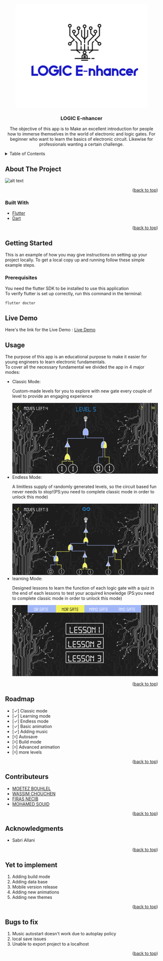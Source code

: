 <div id="top"></div>
<!--
*** Thanks for checking out the Best-README-Template. If you have a suggestion
*** that would make this better, please fork the repo and create a pull request
*** or simply open an issue with the tag "enhancement".
*** Don't forget to give the project a star!
*** Thanks again! Now go create something AMAZING! :D
-->
<!-- PROJECT LOGO -->
<br />
<div align="center">
  <a href="https://github.com/github_username/repo_name">
    <img src="assets/images/readme/Picture1.png" alt="Logo">
  </a>

<h3 align="center">LOGIC E-nhancer</h3>

  <p align="center">
    The objective of this app is to Make an excellent introduction for people how to immerse themselves in the world of electronic and logic gates.
For beginner who want to learn the basics of electronic circuit. Likewise for professionals wanting a certain challenge.
    <br />
</div>



<!-- TABLE OF CONTENTS -->
<details>
  <summary>Table of Contents</summary>
  <ol>
    <li>
      <a href="#about-the-project">About The Project</a>
      <ul>
        <li><a href="#built-with">Built With</a></li>
      </ul>
    </li>
    <li>
      <a href="#getting-started">Getting Started</a>
      <ul>
        <li><a href="#prerequisites">Prerequisites</a></li>
      </ul>
    </li>
    <li><a href="#demo">Live Demo</a></li>
    <li><a href="#usage">Usage</a></li>
    <li><a href="#roadmap">Roadmap</a></li>
    <li><a href="#contributeurs">Contributeurs</a></li>
    <li><a href="#acknowledgments">Acknowledgments</a></li>
    <li><a href="#yet-to-implement">Yet to implement</a></li>
    <li><a href="#bugs-to-fix">Bugs to fix</a></li>
  </ol>
</details>



<!-- ABOUT THE PROJECT -->
## About The Project
![alt text](https://github.com/BMoetez/project/blob/main/assets/images/readme/home.PNG?raw=true)


<p align="right">(<a href="#top">back to top</a>)</p>



### Built With

* [Flutter](https://flutter.dev/)
* [Dart](https://dart.dev/)
<p align="right">(<a href="#top">back to top</a>)</p>



<!-- GETTING STARTED -->
## Getting Started

This is an example of how you may give instructions on setting up your project locally.
To get a local copy up and running follow these simple example steps.

### Prerequisites

You need the flutter SDK to be installed to use this application
<br/>
To verify flutter is set up correctly, run this command in the terminal:
  ```sh
  flutter doctor
  ```
  
  
<!-- Live Demo -->
## Live Demo
Here's the link for the Live Demo :
<a href="https://logic-e-nhancer.web.app/" target="_blank">Live Demo</a>
<!-- USAGE EXAMPLES -->
## Usage
The purpose of this app is an educational purpose to make it easier for young engineers to learn electronic fundamentals.
<br/>
To cover all the necessary fundamental we divided the app in 4 major modes:
<ul>
  <li>Classic Mode:</li>
  <p> Custom-made levels for you to explore with new gate every couple of level to provide an engaging experience</p>
  <img src="assets/images/readme/classic mode.PNG" alt="Logo" >
  <li>Endless Mode:</li>
  <p>A limitless supply of randomly generated levels, so the circuit based fun never needs to stop!(PS:you need to complete classic mode in order to unlock this mode)</p>
  <img src="assets/images/readme/endless.PNG" alt="Logo" >
  <li>learning Mode:</li>
  <p>Designed lessons to learn the function of each logic gate with a quiz in the end of each lessons to test your acquired knowledge (PS:you need to complete classic mode in order to unlock this mode)</p>
  <img src="assets/images/readme/lesson.PNG" alt="Logo" >
</ul>
<p align="right">(<a href="#top">back to top</a>)</p>

<!-- ROADMAP -->
## Roadmap

- [✓] Classic mode
- [✓] Learning mode
- [✓] Endless mode
- [✓] Basic animation
- [✓] Adding music
- [☓] Autosave
- [☓] Build mode 
- [☓] Advanced animation
- [☓] more levels 
<p align="right">(<a href="#top">back to top</a>)</p>



<!-- Contributeurs -->
## Contributeurs

* [MOETEZ BOUHLEL](https://github.com/BMoetez)
* [WASSIM CHOUCHEN](https://github.com/wassimchouchen)
* [FIRAS NECIB](https://github.com/firasnecib)
* [MOHAMED SOUID](https://github.com/Mohamed-Souid)

<p align="right">(<a href="#top">back to top</a>)</p>

<!-- ACKNOWLEDGMENTS -->
## Acknowledgments

* Sabri Allani

<p align="right">(<a href="#top">back to top</a>)</p>

<!-- Yet to implement -->
## Yet to implement

1. Adding build mode 
2. Adding data base
3. Mobile version release
4. Adding new animations
5. Adding new themes 


<p align="right">(<a href="#top">back to top</a>)</p>

<!-- Bugs to fix -->
## Bugs to fix

1. Music autostart doesn't work due to autoplay policy
2. local save issues
3. Unable to export project to a localhost

<p align="right">(<a href="#top">back to top</a>)</p>

